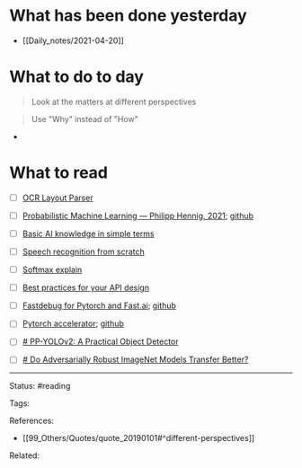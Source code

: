 # What has been done yesterday

- [[Daily_notes/2021-04-20]]

# What to do to day
>Look at the matters at different perspectives

>Use "Why" instead of "How"

- 

# What to read

- [ ] [OCR Layout Parser](https://arxiv.org/abs/2103.15348)
- [ ] [Probabilistic Machine Learning — Philipp Hennig, 2021](https://www.youtube.com/playlist?app=desktop&list=PL05umP7R6ij1tHaOFY96m5uX3J21a6yNd); [github](https://github.com/Layout-Parser/layout-parser)
- [ ] [Basic AI knowledge in simple terms](https://twitter.com/TivadarDanka/status/1383041991240519681?s=1001)
- [ ] [Speech recognition from scratch](https://colab.research.google.com/drive/1aFgzrUv3udM_gNJNUoLaHIm78QHtxdIz?usp=sharing)
- [ ] [Softmax explain](https://twitter.com/TivadarDanka/status/1384138470357041156?s=1001)
- [ ] [Best practices for your API design](https://betterprogramming.pub/22-best-practices-to-take-your-api-design-skills-to-the-next-level-65569b200b9)
- [ ] [Fastdebug for Pytorch and Fast.ai](https://twitter.com/TheZachMueller/status/1385393592060063748?s=1001); [github](https://muellerzr.github.io/fastdebug/)
- [ ] [Pytorch accelerator](https://huggingface.co/blog/accelerate-library); [github](https://github.com/huggingface/accelerate)
- [ ] [# PP-YOLOv2: A Practical Object Detector](https://arxiv.org/abs/2104.10419)
- [ ] [# Do Adversarially Robust ImageNet Models Transfer Better?](https://arxiv.org/abs/2007.08489)



---
Status: #reading

Tags: 

References:
- [[99_Others/Quotes/quote_20190101#^different-perspectives]]

Related: 
